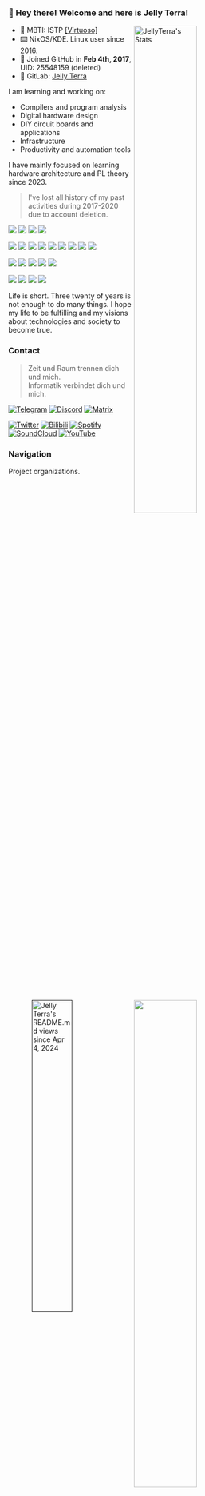 ### 👏 Hey there! Welcome and here is Jelly Terra!

<a href="https://jellyterra.com"><img align="right" width="50%" title="JellyTerra's Stats" src="https://github-readme-stats.vercel.app/api?username=jellyterra&show_icons=true&theme=radical"/></a>
<a href="https://wakapi.jellyterra.com"><img align="right" width="50%" src="https://github-readme-stats.vercel.app/api/wakatime?username=jellyterra&api_domain=wakapi.jellyterra.com&bg_color=1A202C&title_color=2F855A&icon_color=2F855A&text_color=ffffff&custom_title=Wakapi%20Week%20Stats&layout=compact"/></a>

-   💙 MBTI: ISTP [\[Virtuoso\]](https://www.16personalities.com/istp-personality)
-   ⌨️ NixOS/KDE. Linux user since 2016.
-   👾 Joined GitHub in **Feb 4th, 2017**, UID: 25548159 (deleted)
-   🦊 GitLab: [Jelly Terra](https://gitlab.com/jellyterra)

I am learning and working on:

-   Compilers and program analysis
-   Digital hardware design
-   DIY circuit boards and applications
-   Infrastructure
-   Productivity and automation tools

I have mainly focused on learning hardware architecture and PL theory since 2023.

> I've lost all history of my past activities during 2017-2020 due to account deletion.

![](https://img.shields.io/badge/NixOS%20Linux-5277C3.svg?style=for-the-badge&logo=NixOS&logoColor=white)
![](https://img.shields.io/badge/KDE%20Plasma-1C94EB.svg?style=for-the-badge&logo=KDE&logoColor=white)
![](https://img.shields.io/badge/VSCodium-1C94EB.svg?style=for-the-badge&logo=VSCodium&logoColor=white)
![](https://img.shields.io/badge/IntelliJ%20IDEA-EA3C6B.svg?style=for-the-badge&logo=IntelliJIDEA&logoColor=white)

![](https://img.shields.io/badge/Vue-4FC08D.svg?style=for-the-badge&logo=Vuedotjs&logoColor=white)
![](https://img.shields.io/badge/TypeScript-3178C6.svg?style=for-the-badge&logo=TypeScript&logoColor=white)
![](https://img.shields.io/badge/Go-00A7D0.svg?style=for-the-badge&logo=Go&logoColor=white)
![](https://img.shields.io/badge/Kotlin-7F52FF.svg?style=for-the-badge&logo=Kotlin&logoColor=white)
![](https://img.shields.io/badge/OCaml-EC6813.svg?style=for-the-badge&logo=OCaml&logoColor=white)
![](https://img.shields.io/badge/Rust-FFC832.svg?style=for-the-badge&logo=Rust&logoColor=black)
![](https://img.shields.io/badge/C/C++-F34B7D.svg?style=for-the-badge&logo=CPlusPlus&logoColor=white)
![](https://img.shields.io/badge/Scala-D73222.svg?style=for-the-badge&logo=Scala&logoColor=white)
![](https://img.shields.io/badge/Julia-9558B2.svg?style=for-the-badge&logo=Julia&logoColor=white)

![](https://img.shields.io/badge/ArchLinux-1793D1.svg?style=for-the-badge&logo=ArchLinux&logoColor=white)
![](https://img.shields.io/badge/Fedora-51A2DA.svg?style=for-the-badge&logo=Fedora&logoColor=white)
![](https://img.shields.io/badge/Redis-FF4438.svg?style=for-the-badge&logo=Redis&logoColor=white)
![](https://img.shields.io/badge/Cloudflare-F38020.svg?style=for-the-badge&logo=Cloudflare&logoColor=white)
![](https://img.shields.io/badge/DigitalOcean-0080FF.svg?style=for-the-badge&logo=DigitalOcean&logoColor=white)


![](https://img.shields.io/badge/Xilinx%20Zynq-000000.svg?style=for-the-badge&logo=AMD&logoColor=white&logoSize=auto)
![](https://img.shields.io/badge/RISCV-283272.svg?style=for-the-badge&logo=RISC-V&logoColor=f5b213)
![](https://img.shields.io/badge/STM32-03234B.svg?style=for-the-badge&logo=STMicroelectronics&logoColor=white)
![](https://img.shields.io/badge/ESP32-E7352C.svg?style=for-the-badge&logo=Espressif&logoColor=white)

<a href="" target="_blank">
    <img align="right" width="40%" title="Jelly Terra's README.md views since Apr 4, 2024" src="https://count.getloli.com/get/@jellyterra?theme=moebooru/">
</a>

Life is short. Three twenty of years is not enough to do many things.
I hope my life to be fulfilling and my visions about technologies and society to become true.

### Contact

> Zeit und Raum trennen dich und mich.<br/>
> Informatik verbindet dich und mich.

[![Telegram](https://img.shields.io/badge/Telegram-26A5E4.svg?style=for-the-badge&logo=Telegram&logoColor=white)](https://t.me/jellyterra)
[![Discord](https://img.shields.io/badge/Discord-5865F2.svg?style=for-the-badge&logo=Discord&logoColor=white)](https://discord.gg/BHjax2qdWn)
[![Matrix](https://img.shields.io/badge/Matrix-000000.svg?style=for-the-badge&logo=Element&logoColor=white)](https://matrix.to/#/@jellyterra:gitter.im)

[![Twitter](https://img.shields.io/badge/Twitter-1D9BF0.svg?style=for-the-badge&logo=X&logoColor=white)](https://twitter.com/jellyterra)
[![Bilibili](https://img.shields.io/badge/Bilibili-00A1D6.svg?style=for-the-badge&logo=Bilibili&logoColor=white)](https://space.bilibili.com/443340304)
[![Spotify](https://img.shields.io/badge/Spotify-1DB954.svg?style=for-the-badge&logo=Spotify&logoColor=white)](https://open.spotify.com/user/t7l8rdnzrcne9lcgnp97hlk4b)
[![SoundCloud](https://img.shields.io/badge/SoundCloud-FF3300.svg?style=for-the-badge&logo=SoundCloud&logoColor=white)](https://soundcloud.com/jellyterra)
[![YouTube](https://img.shields.io/badge/YouTube-FF0000.svg?style=for-the-badge&logo=YouTube&logoColor=white)](https://www.youtube.com/channel/UC_zuyydHhKA7AGrn4Sc1QeA)

<a href="https://wakatime.com/@jellyterra"><img align="right" width="50%" title="Jelly Terra's Wakatime" src="https://github-readme-stats.vercel.app/api/wakatime?username=jellyterra&layout=compact&custom_title=Wakatime%20Stats%20since%20Mar%2010%202024"/></a>

### Navigation

Project organizations.

| Name                                              | Description                            |
|---------------------------------------------------|----------------------------------------|
| [LangVM](https://github.com/langvm)               | Compiler infrastructure                |
| [JetERA](https://github.com/jetera-creative)      | Circuit board designs                  |
| [Symonarch](https://github.com/symonarch)         | Hardware designs                       |
| [Circuitrus](https://github.com/circuitrus)       | EDA                                    |
| [Holiday Paint](https://github.com/paint-board)   | Public canvas                          | 
| [AutoDNS](https://github.com/autodns)             | Centralized DNS management             | 
| [Dashanalytics](https://github.com/dashanalytics) | Web traffic analysis                   | 
| [Pagine](https://github.com/webpagine)            | Web generator (available and archived) |

### Sponsor

[![Open Collective](https://img.shields.io/badge/Open%20Collective-7FADF2.svg?style=for-the-badge&logo=OpenCollective&logoColor=white)](https://opencollective.com/jellyterra)

### Security Notices

- *8A4D 52DC 8F88 4F06* on Mar 1, 2024: GPG keypair lost, all commits signed with it are now marked "Unverified".
- *BF65 7865 AA3A BC32* on Mar 11, 2025: private key lost because I exported moved-to-card renewal private key to the same path of expired private key so it's overwritten and gone. **What a pity, I really love this key id sequence!**
- **E644 440D CB00 0C41** is the GPG key ***now in use***.

### Bookshelf

***The gears of fate begin to turn. And how?***

[These](https://www.jellyterra.com) are the paper books I own below, which may reflect what I am intersted in different periods.

My reading has switched to e-books in **shadow libraries** to save costs since 2023.

- 📖 [ISBN](https://isbnsearch.org/isbn/9787115290366) 2017 Go语言编程
- 📖 [ISBN](https://isbnsearch.org/isbn/9787115452511) 2017 Go并发编程实战
- 📖 [ISBN](https://isbnsearch.org/isbn/9787115130228) 2018 C Primer Plus (5th Edition)<br/>^ primary school graduation gift from my teacher Zhang
- 📖 [ISBN](https://isbnsearch.org/isbn/9787111421900) 2018 Understainding the JVM: Advanced Features and Best Practices (2nd Edition)
- 📖 [ISBN](https://isbnsearch.org/isbn/9787508353944) 2018 Understanding the Linux Kernel (3rd Edition)
- 📖 [ISBN](https://isbnsearch.org/isbn/9787302231578) 2019 电子设计从零开始（第2版）<br/>^ gift from [@lizhirui](https://github.com/lizhirui) and his employer Wan
- 📖 [ISBN](https://isbnsearch.org/isbn/9787111575115) 2019 OpenGL Programming Guide (9th Edition)
- 📖 [ISBN](https://isbnsearch.org/isbn/9787111251217) 2019 Compilers: Principles, Techniques and Tools (2nd Edition)
- 📖 [ISBN](https://isbnsearch.org/isbn/9787121246142) 2020 Computer Graphics with OpenGL (4th Edition)
- 📖 [ISBN](https://isbnsearch.org/isbn/9787508386980) 2020 Tomcat: The Definitive Guide (2nd Edition)
- 📖 [ISBN](https://isbnsearch.org/isbn/9787121315589) 2021 印制电路板（PCB）设计技术与实践（第三版）
- 📖 [ISBN](https://isbnsearch.org/isbn/9787111544937) 2022 Computer Systems: Aprogrammer's Perspective (3rd Edition)
- 📖 [ISBN](https://isbnsearch.org/isbn/9787111631972) 2022 Gettings started with LLVM core libraries
- 📖 [ISBN](https://isbnsearch.org/isbn/9787111652144) 2023 Computer Organization and Design: The Hardware/Software Interface, RISC-V Edition (5th Edition)
- 📖 [ISBN](https://isbnsearch.org/isbn/9787115565693) 2024  Computer Architecture: A Quantitative Approach (6th Edition)
- 📖 [ISBN](https://isbnsearch.org/isbn/9787111697404) 2024 Pratical Foundations for Programming Languages (2nd Edition)
- 📖 [ISBN](https://isbnsearch.org/isbn/9787308249591) 2024 RISC-V CPU 芯片设计：香山源代码剖析<br/>^ got on the **RISC-V Summit China 2024** Day 2 activity **香山 Tutorial**
- 📖 [ISBN](https://isbnsearch.org/isbn/9787111302872) 2025 Database System Implementation (2nd Edition)

### lost+found

My first GitHub account was registered in 2017 for GitHub Pages.

Writing about my past, is my way of making peace with self, a way to comfort self.

[Here](https://www.jellyterra.com) are the ideas and repos I've **dropped** in the past. Most of them were just ideas and had not been fully implemented.

And all the passion came back again since 2023, which means a lot to me. New domains, fantastic mates, inspiring future ...

***It is a rebirth, a new beginning ...***
